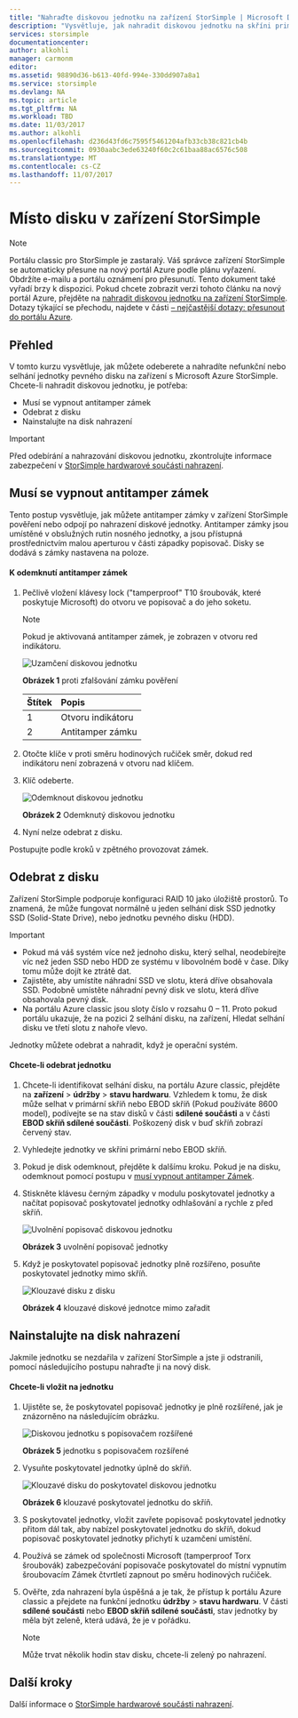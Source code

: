 ```yaml
---
title: "Nahraďte diskovou jednotku na zařízení StorSimple | Microsoft Docs"
description: "Vysvětluje, jak nahradit diskovou jednotku na skříni primární zařízení StorSimple nebo EBOD skříň."
services: storsimple
documentationcenter: 
author: alkohli
manager: carmonm
editor: 
ms.assetid: 98890d36-b613-40fd-994e-330dd907a8a1
ms.service: storsimple
ms.devlang: NA
ms.topic: article
ms.tgt_pltfrm: NA
ms.workload: TBD
ms.date: 11/03/2017
ms.author: alkohli
ms.openlocfilehash: d236d43fd6c7595f5461204afb33cb38c821cb4b
ms.sourcegitcommit: 0930aabc3ede63240f60c2c61baa88ac6576c508
ms.translationtype: MT
ms.contentlocale: cs-CZ
ms.lasthandoff: 11/07/2017
---
```

# <a name="replace-a-disk-drive-on-your-storsimple-device"></a>Místo disku v zařízení StorSimple
> [!NOTE]
> Portálu classic pro StorSimple je zastaralý. Váš správce zařízení StorSimple se automaticky přesune na nový portál Azure podle plánu vyřazení. Obdržíte e-mailu a portálu oznámení pro přesunutí. Tento dokument také vyřadí brzy k dispozici. Pokud chcete zobrazit verzi tohoto článku na nový portál Azure, přejděte na [nahradit diskovou jednotku na zařízení StorSimple](storsimple-8000-disk-drive-replacement.md). Dotazy týkající se přechodu, najdete v části [– nejčastější dotazy: přesunout do portálu Azure](storsimple-8000-move-azure-portal-faq.md).

## <a name="overview"></a>Přehled
V tomto kurzu vysvětluje, jak můžete odeberete a nahradíte nefunkční nebo selhání jednotky pevného disku na zařízení s Microsoft Azure StorSimple. Chcete-li nahradit diskovou jednotku, je potřeba:

* Musí se vypnout antitamper zámek
* Odebrat z disku
* Nainstalujte na disk nahrazení

> [!IMPORTANT]
> Před odebírání a nahrazování diskovou jednotku, zkontrolujte informace zabezpečení v [StorSimple hardwarové součásti nahrazení](storsimple-hardware-component-replacement.md).
> 
> 

## <a name="disengage-the-antitamper-lock"></a>Musí se vypnout antitamper zámek
Tento postup vysvětluje, jak můžete antitamper zámky v zařízení StorSimple pověření nebo odpojí po nahrazení diskové jednotky. Antitamper zámky jsou umístěné v obslužných rutin nosného jednotky, a jsou přístupná prostřednictvím malou aperturou v části západky popisovač. Disky se dodává s zámky nastavena na poloze.

#### <a name="to-unlock-the-antitamper-lock"></a>K odemknutí antitamper zámek
1. Pečlivě vložení klávesy lock ("tamperproof" T10 šroubovák, které poskytuje Microsoft) do otvoru ve popisovač a do jeho soketu. 
   
   > [!NOTE]
   > Pokud je aktivovaná antitamper zámek, je zobrazen v otvoru red indikátoru.
   > 
   > 
   
    ![Uzamčení diskovou jednotku](./media/storsimple-disk-drive-replacement/IC741056.png)
   
    **Obrázek 1** proti zfalšování zámku pověření
   
   | Štítek | Popis |
   |:--- |:--- |
   | 1 |Otvoru indikátoru |
   | 2 |Antitamper zámku |
2. Otočte klíče v proti směru hodinových ručiček směr, dokud red indikátoru není zobrazená v otvoru nad klíčem.
3. Klíč odeberte.
   
    ![Odemknout diskovou jednotku](./media/storsimple-disk-drive-replacement/IC741057.png)
   
    **Obrázek 2** Odemknutý diskovou jednotku
4. Nyní nelze odebrat z disku.

Postupujte podle kroků v zpětného provozovat zámek.

## <a name="remove-the-disk-drive"></a>Odebrat z disku
Zařízení StorSimple podporuje konfiguraci RAID 10 jako úložiště prostorů. To znamená, že může fungovat normálně u jeden selhání disk SSD jednotky SSD (Solid-State Drive), nebo jednotku pevného disku (HDD). 

> [!IMPORTANT]
> * Pokud má váš systém více než jednoho disku, který selhal, neodebírejte víc než jeden SSD nebo HDD ze systému v libovolném bodě v čase. Díky tomu může dojít ke ztrátě dat.
> * Zajistěte, aby umístíte náhradní SSD ve slotu, která dříve obsahovala SSD. Podobně umístěte náhradní pevný disk ve slotu, která dříve obsahovala pevný disk.
> * Na portálu Azure classic jsou sloty číslo v rozsahu 0 – 11. Proto pokud portálu ukazuje, že na pozici 2 selhání disku, na zařízení, Hledat selhání disku ve třetí slotu z nahoře vlevo.
> 
> 

Jednotky můžete odebrat a nahradit, když je operační systém.

#### <a name="to-remove-a-drive"></a>Chcete-li odebrat jednotku
1. Chcete-li identifikovat selhání disku, na portálu Azure classic, přejděte na **zařízení** > **údržby** > **stavu hardwaru**. Vzhledem k tomu, že disk může selhat v primární skříň nebo EBOD skříň (Pokud používáte 8600 model), podívejte se na stav disků v části **sdílené součásti** a v části **EBOD skříň sdílené součásti**. Poškozený disk v buď skříň zobrazí červený stav.
2. Vyhledejte jednotky ve skříni primární nebo EBOD skříň. 
3. Pokud je disk odemknout, přejděte k dalšímu kroku. Pokud je na disku, odemknout pomocí postupu v [musí vypnout antitamper Zámek](#disengage-the-antitamper-lock).
4. Stiskněte klávesu černým západky v modulu poskytovatel jednotky a načítat popisovač poskytovatel jednotky odhlašování a rychle z před skříň. 
   
    ![Uvolnění popisovač diskovou jednotku](./media/storsimple-disk-drive-replacement/IC741051.png)
   
    **Obrázek 3** uvolnění popisovač jednotky
5. Když je poskytovatel popisovač jednotky plně rozšířeno, posuňte poskytovatel jednotky mimo skříň. 
   
    ![Klouzavé disku z disku](./media/storsimple-disk-drive-replacement/IC741052.png)
   
    **Obrázek 4** klouzavé diskové jednotce mimo zařadit

## <a name="install-the-replacement-disk-drive"></a>Nainstalujte na disk nahrazení
Jakmile jednotku se nezdařila v zařízení StorSimple a jste ji odstranili, pomocí následujícího postupu nahraďte ji na nový disk.

#### <a name="to-insert-a-drive"></a>Chcete-li vložit na jednotku
1. Ujistěte se, že poskytovatel popisovač jednotky je plně rozšířené, jak je znázorněno na následujícím obrázku.
   
    ![Diskovou jednotku s popisovačem rozšířené](./media/storsimple-disk-drive-replacement/IC741044.png)
   
    **Obrázek 5** jednotku s popisovačem rozšířené
2. Vysuňte poskytovatel jednotky úplně do skříň. 
   
    ![Klouzavé disku do poskytovatel diskovou jednotku](./media/storsimple-disk-drive-replacement/IC741045.png)
   
    **Obrázek 6** klouzavé poskytovatel jednotku do skříň.
3. S poskytovatel jednotky, vložit zavřete popisovač poskytovatel jednotky přitom dál tak, aby nabízel poskytovatel jednotku do skříň, dokud popisovač poskytovatel jednotky přichytí k uzamčení umístění.
4. Používá se zámek od společnosti Microsoft (tamperproof Torx šroubovák) zabezpečování popisovače poskytovatel do místní vypnutím šroubovacím Zámek čtvrtletí zapnout po směru hodinových ručiček.
5. Ověřte, zda nahrazení byla úspěšná a je tak, že přístup k portálu Azure classic a přejdete na funkční jednotku **údržby** > **stavu hardwaru**. V části **sdílené součásti** nebo **EBOD skříň sdílené součásti**, stav jednotky by měla být zeleně, která udává, že je v pořádku.
   
   > [!NOTE]
   > Může trvat několik hodin stav disku, chcete-li zelený po nahrazení.
   > 
   > 

## <a name="next-steps"></a>Další kroky
Další informace o [StorSimple hardwarové součásti nahrazení](storsimple-hardware-component-replacement.md).

